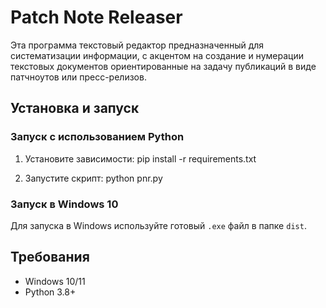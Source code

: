 # Patch Note Releaser
Эта программа текстовый редактор предназначенный для систематизации информации, с акцентом на создание и нумерации текстовых документов 
ориентированные на задачу публикаций в виде патчноутов или пресс-релизов.

## Установка и запуск
### Запуск с использованием Python

1. Установите зависимости:
pip install -r requirements.txt

2. Запустите скрипт:
python pnr.py

### Запуск в Windows 10
Для запуска в Windows используйте готовый `.exe` файл в папке `dist`.

## Требования
- Windows 10/11
- Python 3.8+


